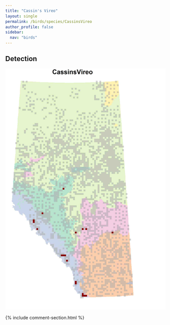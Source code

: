 ```yaml
---
title: "Cassin's Vireo"
layout: single
permalink: /birds/species/CassinsVireo
author_profile: false
sidebar:
  nav: "birds"
---
```


<h2>Detection</h2>

![](/assets/images/birds/CassinsVireo/det.jpg)

{% include comment-section.html %}
